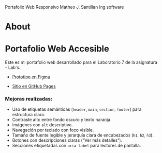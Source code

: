 Portafolio Web Responsivo
Matheo J. Santillan
Ing software

# About
# Portafolio Web Accesible

Este es mi portafolio web desarrollado para el Laboratorio 7 de la asignatura - Lab's.

- [Prototipo en Figma](https://www.figma.com/design/hWVaEGAX6DmcF0Tq5oufGu/portafolio?node-id=0-1&p=f&t=GvI87Cyorm1kmRFO-0)

- [Sitio en GitHub Pages](https://mathsantill.github.io/PortafolioWebResponsivo/)


### Mejoras realizadas:
- Uso de etiquetas semánticas (`header`, `main`, `section`, `footer`) para estructura clara.
- Contraste alto entre fondo oscuro y texto naranja.
- Imágenes con `alt` descriptivo.
- Navegación por teclado con foco visible.
- Tamaño de fuente legible y jerarquía clara de encabezados (`h1`, `h2`, `h3`).
- Botones con descripciones claras (“Ver más detalles”).
- Secciones etiquetadas con `aria-label` para lectores de pantalla.

